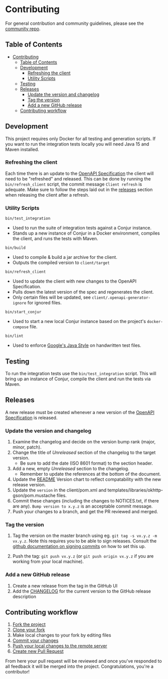 # Contributing

For general contribution and community guidelines, please see the [community repo](https://github.com/cyberark/community).

## Table of Contents
- [Contributing](#contributing)
  * [Table of Contents](#table-of-contents)
  * [Development](#development)
    + [Refreshing the client](#refreshing-the-client)
    + [Utility Scripts](#utility-scripts)
  * [Testing](#testing)
  * [Releases](#releases)
    + [Update the version and changelog](#update-the-version-and-changelog)
    + [Tag the version](#tag-the-version)
    + [Add a new GitHub release](#add-a-new-github-release)
  * [Contributing workflow](#contributing-workflow)

## Development

This project requires only Docker for all testing and generation scripts. If you want
to run the integration tests locally you will need Java 15 and Maven installed.

### Refreshing the client

Each time there is an update to the [OpenAPI Specification](https://github.com/cyberark/conjur-openapi-spec)
the client will need to be "refreshed" and released. This can be done by running the `bin/refresh_client` script,
the commit message `Client refresh` is adequate. Make sure to follow the steps laid out in the [releases](#releases)
section when releasing the client after a refresh.

### Utility Scripts

`bin/test_integration`
* Used to run the suite of integration tests against a Conjur instance.
* Stands up a new instance of Conjur in a Docker environment, compiles the
  client, and runs the tests with Maven.

`bin/build`
* Used to compile & build a jar archive for the client.
* Outputs the compiled version to `client/target`

`bin/refresh_client`
* Used to update the client with new changes to the OpenAPI Specification.
* Pulls down the latest version of the spec and regenerates the client.
* Only certain files will be updated, see `client/.openapi-generator-ignore` for ignored files.

`bin/start_conjur`
* Used to start a new local Conjur instance based on the project's `docker-compose` file.

`bin/lint`
* Used to enforce [Google's Java Style](https://google.github.io/styleguide/javaguide.html) on
  handwritten test files.

## Testing

To run the integration tests use the `bin/test_integration` script. This will bring up an
instance of Conjur, compile the client and run the tests via Maven.

## Releases

A new release must be created whenever a new version of the
[OpenAPI Specification](https://github.com/cyberark/conjur-openapi-spec) is released.

### Update the version and changelog
1. Examine the changelog and decide on the version bump rank (major, minor, patch).
1. Change the title of _Unreleased_ section of the changelog to the target
version.
   - Be sure to add the date (ISO 8601 format) to the section header.
1. Add a new, empty _Unreleased_ section to the changelog.
   - Remember to update the references at the bottom of the document.
1. Update the [README](./README.md#requirements) Version chart to reflect compatability with the
   new release version.
1. Update the `version` in the client/pom.xml and templates/libraries/okhttp-gson/pom.mustache files.
1. Commit these changes (including the changes to NOTICES.txt, if there are any).
   `Bump version to x.y.z` is an acceptable commit message.
1. Push your changes to a branch, and get the PR reviewed and merged.

### Tag the version
1. Tag the version on the master branch using eg. `git tag -s vx.y.z -m vx.y.z`. Note this
   requires you to be able to sign releases. Consult the
   [github documentation on signing commits](https://help.github.com/articles/signing-commits-with-gpg/)
   on how to set this up.

1. Push the tag: `git push vx.y.z` (or `git push origin vx.y.z` if you are working
   from your local machine).

### Add a new GitHub release

1. Create a new release from the tag in the GitHub UI
1. Add the [CHANGELOG](./CHANGELOG.txt) for the current version to the GitHub release description

## Contributing workflow

1. [Fork the project](https://help.github.com/en/github/getting-started-with-github/fork-a-repo)
2. [Clone your fork](https://help.github.com/en/github/creating-cloning-and-archiving-repositories/cloning-a-repository)
3. Make local changes to your fork by editing files
3. [Commit your changes](https://help.github.com/en/github/managing-files-in-a-repository/adding-a-file-to-a-repository-using-the-command-line)
4. [Push your local changes to the remote server](https://help.github.com/en/github/using-git/pushing-commits-to-a-remote-repository)
5. [Create new Pull Request](https://help.github.com/en/github/collaborating-with-issues-and-pull-requests/creating-a-pull-request-from-a-fork)

From here your pull request will be reviewed and once you've responded to all
feedback it will be merged into the project. Congratulations, you're a contributor!
